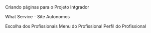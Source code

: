 Criando páginas para o Projeto Intgrador

What Service - Site Autonomos

Escolha dos Profissionais
Menu do Profissional
Perfil do Profissional

